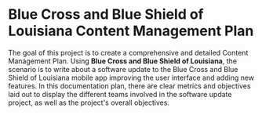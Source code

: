 # Blue Cross and Blue Shield of Louisiana Content Management Plan
The goal of this project is to create a comprehensive and detailed Content Management Plan. Using **Blue Cross and Blue Shield of Louisiana**, the scenario is to write about a software update to the Blue Cross and Blue Shield of Louisiana mobile app improving the user interface and adding new features.  In this documentation plan, there are clear metrics and objectives laid out to display the different teams involved in the software update project, as well as the project's overall objectives.
